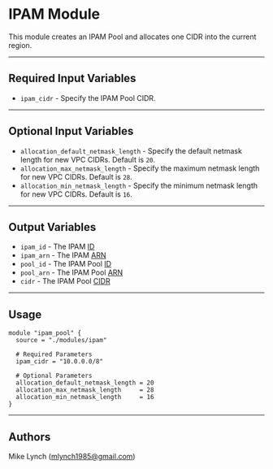 # IPAM Module

This module creates an IPAM Pool and allocates one CIDR into the current region.

---

## Required Input Variables

- `ipam_cidr` - Specify the IPAM Pool CIDR.

---

## Optional Input Variables

- `allocation_default_netmask_length` - Specify the default netmask length for new VPC CIDRs. Default is `20`.
- `allocation_max_netmask_length` - Specify the maximum netmask length for new VPC CIDRs. Default is `28`.
- `allocation_min_netmask_length` - Specify the minimum netmask length for new VPC CIDRs. Default is `16`.

---

## Output Variables

- `ipam_id` - The IPAM [ID](https://registry.terraform.io/providers/hashicorp/aws/latest/docs/resources/vpc_ipam#id)
- `ipam_arn` - The IPAM [ARN](https://registry.terraform.io/providers/hashicorp/aws/latest/docs/resources/vpc_ipam#arn)
- `pool_id` - The IPAM Pool [ID](https://registry.terraform.io/providers/hashicorp/aws/latest/docs/resources/vpc_ipam_pool#id)
- `pool_arn` - The IPAM Pool [ARN](https://registry.terraform.io/providers/hashicorp/aws/latest/docs/resources/vpc_ipam_pool#arn)
- `cidr` - The IPAM Pool [CIDR](https://registry.terraform.io/providers/hashicorp/aws/latest/docs/resources/vpc_ipam_pool_cidr#cidr)

---

## Usage

```hcl
module "ipam_pool" {
  source = "./modules/ipam"

  # Required Parameters
  ipam_cidr = "10.0.0.0/8"

  # Optional Parameters
  allocation_default_netmask_length = 20
  allocation_max_netmask_length     = 28
  allocation_min_netmask_length     = 16
}
```

---

## Authors

Mike Lynch ([mlynch1985@gmail.com](mailto:mlynch1985@gmail.com))
